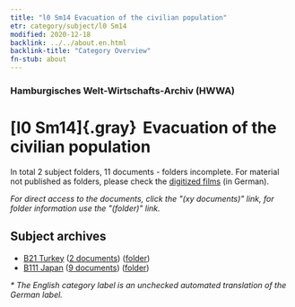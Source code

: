 ```yaml
---
title: "l0 Sm14 Evacuation of the civilian population"
etr: category/subject/l0 Sm14
modified: 2020-12-18
backlink: ../../about.en.html
backlink-title: "Category Overview"
fn-stub: about
---
```


### Hamburgisches Welt-Wirtschafts-Archiv (HWWA)
# [l0 Sm14]{.gray}&#8201; Evacuation of the civilian population&#160; 





In total 2 subject folders, 11 documents - folders incomplete.
For material not published as folders, please check the [digitized films](/film/h1_sh) (in German).

_For direct access to the documents, click the "(xy documents)" link, for folder information use the "(folder)" link._

## Subject archives


- [B21 Turkey](../../../geo/about.en.html#B21) (<a href="https://dfg-viewer.de/show/?tx_dlf[id]=https://pm20.zbw.eu/mets/sh/1411xx/141111/1448xx/144801/public.mets.en.xml" target="_blank">2 documents</a>) ([folder](http://purl.org/pressemappe20/folder/sh/141111,144801))
- [B111 Japan](../../../geo/about.en.html#B111) (<a href="https://dfg-viewer.de/show/?tx_dlf[id]=https://pm20.zbw.eu/mets/sh/1412xx/141272/1448xx/144801/public.mets.en.xml" target="_blank">9 documents</a>) ([folder](http://purl.org/pressemappe20/folder/sh/141272,144801))


_* The English category label is an unchecked automated translation of the German label._

